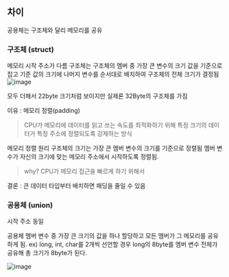## 차이
공용체는 구조체와 달리 메모리를 공유

### 구조체 (struct)
메모리 시작 주소가 다름
구조체는 구조체의 멤버 중 가장 큰 변수의 크기 값을 기준으로 잡고 기준 값의 크기에 나머지 변수를 순서대로 배치하여 구조체의 전체 크기가 결정됨
![image](https://github.com/user-attachments/assets/411cd854-40d5-4a07-8735-38c4374933a9)

모두 더해서 22byte 크기처럼 보이지만 실제론 32Byte의 구조체를 가짐

이유 : 메모리 정렬(padding)
> CPU가 메모리에 데이터를 읽고 쓰는 속도를 최적화하기 위해 특정 크기의 데이터가 특정 주소에 정렬되도록 강제하는 방식

메모리 정렬 원리
구조체의 크기는 가장 큰 멤버 변수의 크기를 기준으로 정렬됨
멤버 변수가 자신의 크기에 맞는 메모리 주소에서 시작하도록 정렬됨.
> why? CPU가 메모리 접근을 빠르게 하기 위해서

결론 : 큰 데이터 타입부터 배치하면 패딩을 줄일 수 있음

### 공용체 (union)
시작 주소 동일

공용체 멤버 변수 중 가장 큰 크기의 값을 하나 할당하고 모든 멤버가 그 메모리를 공유하게 됨.
ex) long, int, char를 2개씩 선언할 경우 long의 8byte를 멤버 변수 전체가 공유해 총 크기가 8byte가 된다.

![image](https://github.com/user-attachments/assets/e206eef5-5d07-4ada-85a1-a4a7204b8192)

